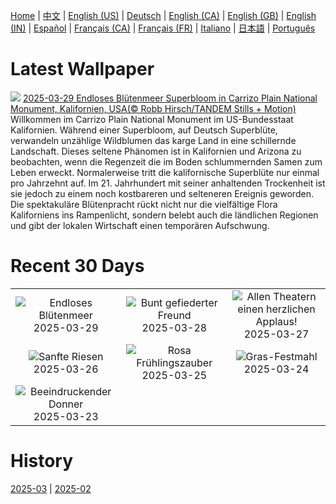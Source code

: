 [Home](../README.md) | [中文](zh-CN.md) | [English (US)](en-US.md) | [Deutsch](de-DE.md) | [English (CA)](en-CA.md) | [English (GB)](en-GB.md) | [English (IN)](en-IN.md) | [Español](es-ES.md) | [Français (CA)](fr-CA.md) | [Français (FR)](fr-FR.md) | [Italiano](it-IT.md) | [日本語](ja-JP.md) | [Português](pt-BR.md)

# Latest Wallpaper
![](https://www.bing.com/th?id=OHR.CarrizoBloom_DE-DE4724342753_UHD.jpg)
[2025-03-29 Endloses Blütenmeer Superbloom in Carrizo Plain National Monument, Kalifornien, USA(© Robb Hirsch/TANDEM Stills + Motion)](https://www.bing.com/th?id=OHR.CarrizoBloom_DE-DE4724342753_UHD.jpg)
Willkommen im Carrizo Plain National Monument im US-Bundesstaat Kalifornien. Während einer Superbloom, auf Deutsch Superblüte, verwandeln unzählige Wildblumen das karge Land in eine schillernde Landschaft. Dieses seltene Phänomen ist in Kalifornien und Arizona zu beobachten, wenn die Regenzeit die im Boden schlummernden Samen zum Leben erweckt. Normalerweise tritt die kalifornische Superblüte nur einmal pro Jahrzehnt auf. Im 21. Jahrhundert mit seiner anhaltenden Trockenheit ist sie jedoch zu einem noch kostbareren und selteneren Ereignis geworden. Die spektakuläre Blütenpracht rückt nicht nur die vielfältige Flora Kaliforniens ins Rampenlicht, sondern belebt auch die ländlichen Regionen und gibt der lokalen Wirtschaft einen temporären Aufschwung.

# Recent 30 Days
|  |  |  |
|:---:|:---:|:---:|
| ![](https://www.bing.com/th?id=OHR.CarrizoBloom_DE-DE4724342753_400x240.jpg "Endloses Blütenmeer") 2025-03-29 | ![](https://www.bing.com/th?id=OHR.NestingMonarch_DE-DE4342475181_400x240.jpg "Bunt gefiederter Freund") 2025-03-28 | ![](https://www.bing.com/th?id=OHR.OdeonAthens_DE-DE3749163988_400x240.jpg "Allen Theatern einen herzlichen Applaus!") 2025-03-27 |
| ![](https://www.bing.com/th?id=OHR.CrystalManatee_DE-DE8276334869_400x240.jpg "Sanfte Riesen") 2025-03-26 | ![](https://www.bing.com/th?id=OHR.AlsterLakeCherry_DE-DE3454488264_400x240.jpg "Rosa Frühlingszauber") 2025-03-25 | ![](https://www.bing.com/th?id=OHR.ElephantGrass_DE-DE3541534518_400x240.jpg "Gras-Festmahl") 2025-03-24 |
| ![](https://www.bing.com/th?id=OHR.NebraskaStorm_DE-DE2755671712_400x240.jpg "Beeindruckender Donner") 2025-03-23 |  |  |

# History
[2025-03](../archives/wallpaper/de-DE/w_2025_03.md) | [2025-02](../archives/wallpaper/de-DE/w_2025_02.md)

